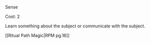 Sense 

Cost: 2 

Learn something about the subject or communicate with the subject.

[[Ritual Path Magic|RPM pg.16]]

